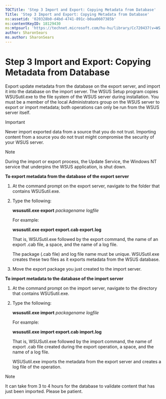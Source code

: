 ```yaml
---
TOCTitle: 'Step 3 Import and Export: Copying Metadata from Database'
Title: 'Step 3 Import and Export: Copying Metadata from Database'
ms:assetid: '020328b0-d4bd-4741-891c-b0aa0607385b'
ms:contentKeyID: 18129430
ms:mtpsurl: 'https://technet.microsoft.com/hu-hu/library/Cc720437(v=WS.10)'
author: SharonSears
ms.author: SharonSears
---
```


Step 3 Import and Export: Copying Metadata from Database
========================================================

Export update metadata from the database on the export server, and import it into the database on the import server. The WSUS Setup program copies WSUSutil.exe to the file system of the WSUS server during installation. You must be a member of the local Administrators group on the WSUS server to export or import metadata; both operations can only be run from the WSUS server itself.

> [!Important]  
> Never import exported data from a source that you do not trust. Importing content from a source you do not trust might compromise the security of your WSUS server. 

> [!Note]  
> During the import or export process, the Update Service, the Windows NT service that underpins the WSUS application, is shut down. 

**To export metadata from the database of the export server**
1.  At the command prompt on the export server, navigate to the folder that contains WSUSutil.exe.

2.  Type the following:

    **wsusutil.exe export** *packagename logfile*

    For example:

    **wsusutil.exe export export.cab export.log**

    That is, WSUSutil.exe followed by the export command, the name of an export .cab file, a space, and the name of a log file.

    The package (.cab file) and log file name must be unique. WSUSutil.exe creates these two files as it exports metadata from the WSUS database.

3.  Move the export package you just created to the import server.

**To import metadata to the database of the import server**
1.  At the command prompt on the import server, navigate to the directory that contains WSUSutil.exe.

2.  Type the following:

    **wsusutil.exe import** *packagename logfile*

    For example:

    **wsusutil.exe import export.cab import.log**

    That is, WSUSutil.exe followed by the import command, the name of export .cab file created during the export operation, a space, and the name of a log file.

    WSUSutil.exe imports the metadata from the export server and creates a log file of the operation.

> [!Note]  
> It can take from 3 to 4 hours for the database to validate content that has just been imported. Please be patient. 
